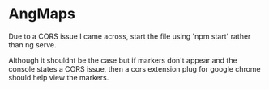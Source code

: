 # AngMaps

Due to a CORS issue I came across, start the file using 'npm start' rather than ng serve.

Although it shouldnt be the case but if markers don't appear and the console states a CORS issue, then a cors extension plug for google chrome should help view the markers.
